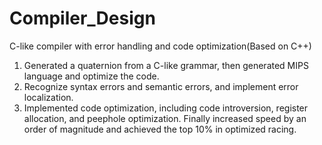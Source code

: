 # Compiler_Design
C-like compiler with error handling and code optimization(Based on C++)

1. Generated a quaternion from a C-like grammar, then generated MIPS language and optimize the code.
2. Recognize syntax errors and semantic errors, and implement error localization.
3. Implemented code optimization, including code introversion, register allocation, and peephole optimization. Finally increased speed by an order of magnitude and achieved the top 10% in optimized racing.
